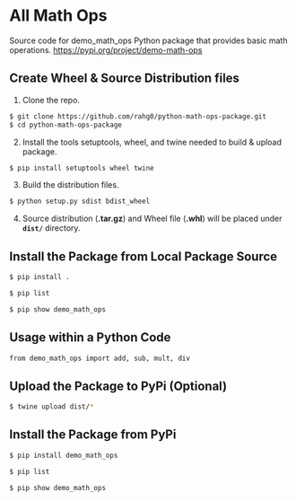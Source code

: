 # All Math Ops

Source code for demo_math_ops Python package that provides basic math operations.
https://pypi.org/project/demo-math-ops


## Create Wheel & Source Distribution files
1. Clone the repo.
```sh
$ git clone https://github.com/rahg0/python-math-ops-package.git
$ cd python-math-ops-package
```

2. Install the tools setuptools, wheel, and twine needed to build & upload package.
```sh
$ pip install setuptools wheel twine
```

3. Build the distribution files.
```sh
$ python setup.py sdist bdist_wheel
```

4. Source distribution (**.tar.gz**) and Wheel file (**.whl**) will be placed under **`dist/`** directory.


## Install the Package from Local Package Source
```sh
$ pip install .

$ pip list

$ pip show demo_math_ops
```

## Usage within a Python Code
```sh
from demo_math_ops import add, sub, mult, div
```

## Upload the Package to PyPi (Optional)
```sh
$ twine upload dist/*
```

## Install the Package from PyPi
```sh
$ pip install demo_math_ops

$ pip list

$ pip show demo_math_ops
```


